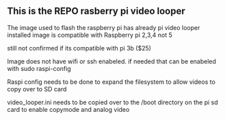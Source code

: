 ## This is the REPO rasberry pi video looper ##

The image used to flash the raspberry pi has already pi video looper installed 
image is compatible with Raspberry pi 2,3,4 not 5

still not confirmed if its compatible with pi 3b ($25)

Image does not have wifi or ssh enabeled. if needed that can be enabeled with
	sudo raspi-config

Raspi config needs to be done to expand the filesystem to allow videos to copy over to SD card

video_looper.ini needs to be copied over to the /boot directory on the pi sd card to enable copymode and analog video

